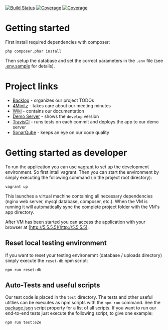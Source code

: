 [![Build Status](https://travis-ci.org/sqe-galerie/bildergalerie.svg?branch=develop)](https://travis-ci.org/sqe-galerie/bildergalerie)
[![Coverage](https://sonarcloud.io/api/badges/measure?key=sqe%3Abildergalerie%3Adevelop&metric=coverage#.svg)](https://sonarcloud.io/dashboard?id=sqe%3Abildergalerie%3Adevelop)
 [![Coverage](https://sonarcloud.io/api/badges/measure?key=sqe%3Abildergalerie%3Adevelop&metric=new_coverage#.svg)](https://sonarcloud.io/dashboard?id=sqe%3Abildergalerie%3Adevelop)
 

# Getting started

First install required dependencies with composer:

    php composer.phar install
    
Then setup the database and set the correct parameters in the `.env` file (see [.env.sample](./.env.sample)
for details).

# Project links
* [Backlog](https://github.com/sqe-galerie/bildergalerie/projects/1) - organizes our project TODOs
* [4Minitz](https://4minitz-htw.felixble.de/) - takes care about our meeting minutes
* [Wiki](https://github.com/sqe-galerie/bildergalerie/wiki) - contains our documentation
* [Demo Server](http://demo.hildes-bildergalerie.de/) - shows the `develop` version
* [TravisCI](https://travis-ci.org/sqe-galerie/bildergalerie) - runs tests on each commit and deploys the app to our demo server
* [SonarQube](https://sonarcloud.io/dashboard?id=sqe%3Abildergalerie%3Adevelop) - keeps an eye on our code quality

# Getting started as developer

To run the application you can use [vagrant](https://www.vagrantup.com/) to set up the development environment.
 So first intall vagrant. Then you can start the environment by simply executing the following command
 (in the project root directory):
 
    vagrant up
    
This launches a virtual machine containing all necessary dependencies (nginx web server, mysql database, composer, etc.).
When the VM is running it will automatically sync the complete project folder with the VM's app directory.

After VM has been started you can access the application with your browser at [http://5.5.5.5](http://5.5.5.5).

## Reset local testing environment

If you want to reset your testing environemnt (database / uploads directory) simply execute the `reset-db` npm script:

    npm run reset-db
    
## Auto-Tests and useful scripts

Our test code is placed in the `test` directory. The tests and other useful utitlies can be executes as npm scripts with the `npm run` command. See the [package.json](./package.json#L12) script property for a list of all scripts. If you want to run our end-to-end tests just execute the following script, to give one example:

    npm run test:e2e
